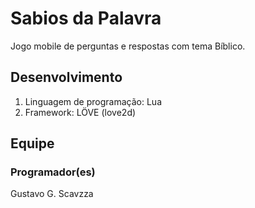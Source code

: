# Sabios da Palavra
Jogo mobile de perguntas e respostas com tema Bíblico.

## Desenvolvimento
1. Linguagem de programação: Lua
2. Framework: LÖVE (love2d)

## Equipe
### Programador(es)
Gustavo G. Scavzza
